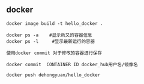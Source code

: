 ## docker

    docker image build -t hello_docker .

    docker ps -a    #显示所又的容器信息
    docker ps -l     #显示最新运行的容器

    使用docker commit 对于修改的容器进行保存

    docker commit  CONTAINER ID docker_hub用户名/镜像名

    docker push dehongyuan/hello_docker